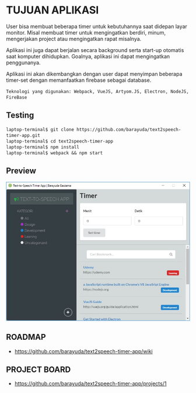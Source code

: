 # TUJUAN APLIKASI

User bisa membuat beberapa timer untuk kebutuhannya saat didepan layar monitor.
Misal membuat timer untuk mengingatkan berdiri, minum, mengerjakan project
atau mengingatkan rapat misalnya.

Aplikasi ini juga dapat berjalan secara background serta start-up otomatis saat
komputer dihidupkan. Goalnya, aplikasi ini dapat mengingatkan penggunanya.

Aplikasi ini akan dikembangkan dengan user dapat menyimpan beberapa timer-set
dengan memanfaatkan firebase sebagai database.

```
Teknologi yang digunakan: Webpack, VueJS, Artyom.JS, Electron, NodeJS, FireBase
```

## Testing

```
laptop-terminal$ git clone https://github.com/barayuda/text2speech-timer-app.git
laptop-terminal$ cd text2speech-timer-app
laptop-terminal$ npm install
laptop-terminal$ webpack && npm start
```

## Preview

![preview](https://raw.githubusercontent.com/barayuda/text2speech-timer-app/master/mvp-preview-text2speech-timer-app.jpg)

## ROADMAP
* https://github.com/barayuda/text2speech-timer-app/wiki

## PROJECT BOARD
* https://github.com/barayuda/text2speech-timer-app/projects/1
